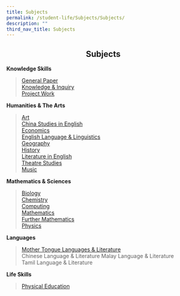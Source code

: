 ```yaml
---
title: Subjects
permalink: /student-life/Subjects/Subjects/
description: ""
third_nav_title: Subjects
---
```

## <center> Subjects </center>

**Knowledge Skills**  

>[General Paper](https://staging.dpz85m35yjlcu.amplifyapp.com/student-life/Subjects/General-Paper/)  
>[Knowledge & Inquiry](https://staging.dpz85m35yjlcu.amplifyapp.com/student-life/Subjects/Knowledge-and-Inquiry/)  
>[Project Work](https://staging.dpz85m35yjlcu.amplifyapp.com/student-life/Subjects/Project-Work/)  


**Humanities & The Arts**

> [Art](https://staging.dpz85m35yjlcu.amplifyapp.com/student-life/Subjects/Higher-Art/)  
> [China Studies in English](https://staging.dpz85m35yjlcu.amplifyapp.com/student-life/Subjects/China-Studies-in-English/)  
> [Economics](https://staging.dpz85m35yjlcu.amplifyapp.com/student-life/Subjects/Economics/)  
> [English Language & Linguistics](https://staging.dpz85m35yjlcu.amplifyapp.com/student-life/Subjects/English-Language-and-Linguistics/)  
> [Geography](https://staging.dpz85m35yjlcu.amplifyapp.com/student-life/Subjects/Geography/)  
> [History](https://staging.dpz85m35yjlcu.amplifyapp.com/student-life/Subjects/History/)  
> [Literature in English](https://staging.dpz85m35yjlcu.amplifyapp.com/student-life/Subjects/Literature-in-English/)  
> [Theatre Studies](https://staging.dpz85m35yjlcu.amplifyapp.com/student-life/Subjects/Theatre-Studies/)  
> [Music](https://staging.dpz85m35yjlcu.amplifyapp.com/student-life/Subjects/Music/)

  
**Mathematics & Sciences**

> [Biology](https://staging.dpz85m35yjlcu.amplifyapp.com/student-life/Subjects/Biology/)  
> [Chemistry](https://staging.dpz85m35yjlcu.amplifyapp.com/student-life/Subjects/Chemistry/)  
> [Computing](https://staging.dpz85m35yjlcu.amplifyapp.com/student-life/Subjects/Computing/)  
> [Mathematics](https://staging.dpz85m35yjlcu.amplifyapp.com/student-life/Subjects/Mathematics/)  
> [Further Mathematics](https://staging.dpz85m35yjlcu.amplifyapp.com/student-life/Subjects/Further-Mathematics/)  
> [Physics](https://staging.dpz85m35yjlcu.amplifyapp.com/student-life/Subjects/Physics/)

  
**Languages**

> [Mother Tongue Languages & Literature](https://staging.dpz85m35yjlcu.amplifyapp.com/student-life/Subjects/Mother-Tongue-Languages-and-Literature/) <br>
>  Chinese Language & Literature
> Malay Language & Literature  
> Tamil Language & Literature

   

**Life Skills**

> [Physical Education](https://staging.dpz85m35yjlcu.amplifyapp.com/student-life/Subjects/Physical-Education/)